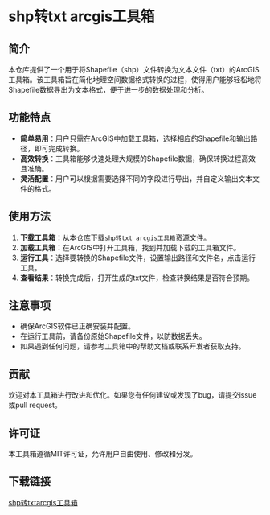 # shp转txt arcgis工具箱

## 简介

本仓库提供了一个用于将Shapefile（shp）文件转换为文本文件（txt）的ArcGIS工具箱。该工具箱旨在简化地理空间数据格式转换的过程，使得用户能够轻松地将Shapefile数据导出为文本格式，便于进一步的数据处理和分析。

## 功能特点

- **简单易用**：用户只需在ArcGIS中加载工具箱，选择相应的Shapefile和输出路径，即可完成转换。
- **高效转换**：工具箱能够快速处理大规模的Shapefile数据，确保转换过程高效且准确。
- **灵活配置**：用户可以根据需要选择不同的字段进行导出，并自定义输出文本文件的格式。

## 使用方法

1. **下载工具箱**：从本仓库下载`shp转txt arcgis工具箱`资源文件。
2. **加载工具箱**：在ArcGIS中打开工具箱，找到并加载下载的工具箱文件。
3. **运行工具**：选择要转换的Shapefile文件，设置输出路径和文件名，点击运行工具。
4. **查看结果**：转换完成后，打开生成的txt文件，检查转换结果是否符合预期。

## 注意事项

- 确保ArcGIS软件已正确安装并配置。
- 在运行工具前，请备份原始Shapefile文件，以防数据丢失。
- 如果遇到任何问题，请参考工具箱中的帮助文档或联系开发者获取支持。

## 贡献

欢迎对本工具箱进行改进和优化。如果您有任何建议或发现了bug，请提交issue或pull request。

## 许可证

本工具箱遵循MIT许可证，允许用户自由使用、修改和分发。

## 下载链接

[shp转txtarcgis工具箱](https://pan.quark.cn/s/d59e8c27f153)